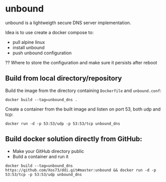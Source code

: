 # unbound
unbound is a lightweigth secure DNS server implementation.

Idea is to use create a docker compose to:
* pull alpine linux
* install unbound
* push unbound configuration

?? Where to store the configuration and make sure it persists after reboot

## Build from local directory/repository

Build the image from the directory containing `Dockerfile` and `unbound.conf`:
```
docker build --tag=unbound_dns .
```

Create a container from the built image and listen on port 53, both udp and tcp:

```
docker run -d -p 53:53/udp -p 53:53/tcp unbound_dns
```

## Build docker solution directly from GitHub:
* Make your GitHub directory public
* Build a container and run it
```
docker build --tag=unbound_dns https://github.com/Xos73/ddi.git#master:unbound && docker run -d -p 53:53/tcp -p 53:53/udp unbound_dns
```
